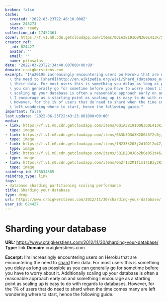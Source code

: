 ```yaml
---
broken: false
cache:
  created: '2022-03-23T22:46:10.000Z'
  size: 248273
  status: ready
collection_id: 17452361
cover: https://f.v1.n0.cdn.getcloudapp.com/items/0Q1A38191Q0N3G0L413K/Screenshot%2011:29:12%209:45%20AM.png
creator_ref:
  _id: 624427
  avatar: ''
  email: ''
  name: pitosalas
date: '2022-03-23T22:34:40.007000+00:00'
domain: craigkerstiens.com
excerpt: "I\u2019m increasingly encountering users on Heroku that are encountering\
  \ the need to [shard](http://en.wikipedia.org/wiki/Shard_(database_architecture))\
  \ their data. For most users this is something you delay as long as possible as\
  \ you can generally go for sometime before you have to worry about it. Additionally\
  \ scaling up your database is often a reasonable approach early on and something\
  \ I encourage as a starting point as scaling up is easy to do with regards to databases.\
  \ However, for the 1% of users that do need to shard when the time comes many are\
  \ left wondering where to start, hence the following guide."
important: false
last_update: '2022-06-23T22:43:23.861000+00:00'
media:
- link: https://f.v1.n0.cdn.getcloudapp.com/items/0Q1A38191Q0N3G0L413K/Screenshot%2011:29:12%209:45%20AM.png
  type: image
- link: https://f.v1.n0.cdn.getcloudapp.com/items/0A3b3O3A3K28043Y2s0j/Screenshot%2011:29:12%209:46%20AM.png
  type: image
- link: https://f.v1.n0.cdn.getcloudapp.com/items/1N233k203j2d1O2l2w47/Screenshot%2011:29:12%202:36%20PM.png
  type: image
- link: https://f.v1.n0.cdn.getcloudapp.com/items/3Q1D2O0J0o2b0e051t46/Screenshot%2011:29:12%202:39%20PM.png
  type: image
- link: https://f.v1.n0.cdn.getcloudapp.com/items/0a2r132M1f1m171B3y3R/Screenshot%2011:29:12%202:42%20PM.png
  type: image
raindrop_id: 378034365
raindrop_type: link
tags:
- database sharding partitioning scaling performance
title: Sharding your database
type: drop
url: https://www.craigkerstiens.com/2012/11/30/sharding-your-database/
user_id: 624427
---
```


# Sharding your database

**URL:** https://www.craigkerstiens.com/2012/11/30/sharding-your-database/
**Type:** link
**Domain:** craigkerstiens.com

**Excerpt:** I’m increasingly encountering users on Heroku that are encountering the need to [shard](http://en.wikipedia.org/wiki/Shard_(database_architecture)) their data. For most users this is something you delay as long as possible as you can generally go for sometime before you have to worry about it. Additionally scaling up your database is often a reasonable approach early on and something I encourage as a starting point as scaling up is easy to do with regards to databases. However, for the 1% of users that do need to shard when the time comes many are left wondering where to start, hence the following guide.
